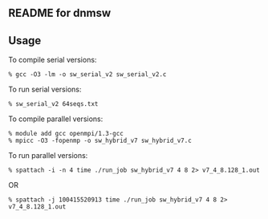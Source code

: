 README for dnmsw
----------------

Usage
-----

To compile serial versions:

    % gcc -O3 -lm -o sw_serial_v2 sw_serial_v2.c

To run serial versions:

    % sw_serial_v2 64seqs.txt


To compile parallel versions:

    % module add gcc openmpi/1.3-gcc
    % mpicc -O3 -fopenmp -o sw_hybrid_v7 sw_hybrid_v7.c

To run parallel versions:

    % spattach -i -n 4 time ./run_job sw_hybrid_v7 4 8 2> v7_4_8.128_1.out
    
 OR
 
    % spattach -j 100415520913 time ./run_job sw_hybrid_v7 4 8 2> v7_4_8.128_1.out
